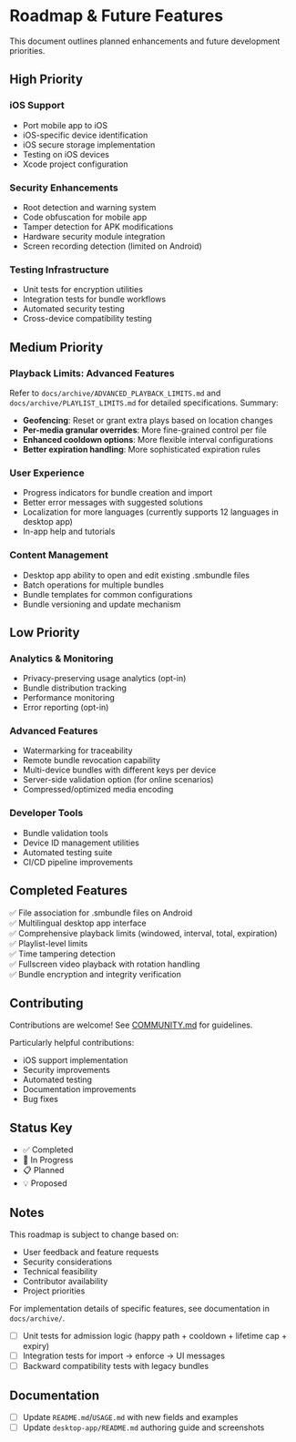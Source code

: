# Roadmap & Future Features

This document outlines planned enhancements and future development priorities.

## High Priority

### iOS Support
- Port mobile app to iOS
- iOS-specific device identification
- iOS secure storage implementation
- Testing on iOS devices
- Xcode project configuration

### Security Enhancements
- Root detection and warning system
- Code obfuscation for mobile app
- Tamper detection for APK modifications
- Hardware security module integration
- Screen recording detection (limited on Android)

### Testing Infrastructure
- Unit tests for encryption utilities
- Integration tests for bundle workflows
- Automated security testing
- Cross-device compatibility testing

## Medium Priority

### Playback Limits: Advanced Features

Refer to `docs/archive/ADVANCED_PLAYBACK_LIMITS.md` and `docs/archive/PLAYLIST_LIMITS.md` for detailed specifications. Summary:

- **Geofencing**: Reset or grant extra plays based on location changes
- **Per-media granular overrides**: More fine-grained control per file
- **Enhanced cooldown options**: More flexible interval configurations
- **Better expiration handling**: More sophisticated expiration rules

### User Experience
- Progress indicators for bundle creation and import
- Better error messages with suggested solutions
- Localization for more languages (currently supports 12 languages in desktop app)
- In-app help and tutorials

### Content Management
- Desktop app ability to open and edit existing .smbundle files
- Batch operations for multiple bundles
- Bundle templates for common configurations
- Bundle versioning and update mechanism

## Low Priority

### Analytics & Monitoring
- Privacy-preserving usage analytics (opt-in)
- Bundle distribution tracking
- Performance monitoring
- Error reporting (opt-in)

### Advanced Features
- Watermarking for traceability
- Remote bundle revocation capability
- Multi-device bundles with different keys per device
- Server-side validation option (for online scenarios)
- Compressed/optimized media encoding

### Developer Tools
- Bundle validation tools
- Device ID management utilities
- Automated testing suite
- CI/CD pipeline improvements

## Completed Features

✅ File association for .smbundle files on Android  
✅ Multilingual desktop app interface  
✅ Comprehensive playback limits (windowed, interval, total, expiration)  
✅ Playlist-level limits  
✅ Time tampering detection  
✅ Fullscreen video playback with rotation handling  
✅ Bundle encryption and integrity verification  

## Contributing

Contributions are welcome! See [COMMUNITY.md](COMMUNITY.md) for guidelines.

Particularly helpful contributions:
- iOS support implementation
- Security improvements
- Automated testing
- Documentation improvements
- Bug fixes

## Status Key

- ✅ Completed
- 🚧 In Progress
- 📋 Planned
- 💡 Proposed

## Notes

This roadmap is subject to change based on:
- User feedback and feature requests
- Security considerations
- Technical feasibility
- Contributor availability
- Project priorities

For implementation details of specific features, see documentation in `docs/archive/`.

- [ ] Unit tests for admission logic (happy path + cooldown + lifetime cap + expiry)
- [ ] Integration tests for import → enforce → UI messages
- [ ] Backward compatibility tests with legacy bundles

## Documentation
- [ ] Update `README.md`/`USAGE.md` with new fields and examples
- [ ] Update `desktop-app/README.md` authoring guide and screenshots
